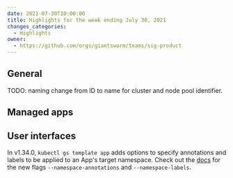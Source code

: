 ```yaml
---
date: 2021-07-30T10:00:00
title: Highlights for the week ending July 30, 2021
changes_categories:
  - Highlights
owner:
  - https://github.com/orgs/giantswarm/teams/sig-product
---
```


## General

TODO: naming change from ID to name for cluster and node pool identifier.

## Managed apps

## User interfaces

In v1.34.0, `kubectl gs template app` adds options to specify annotations and labels to be applied to an App's target namespace. Check out the [docs](https://docs.giantswarm.io/ui-api/kubectl-gs/template-app/) for the new flags `--namespace-annotations` and `--namespace-labels`.
